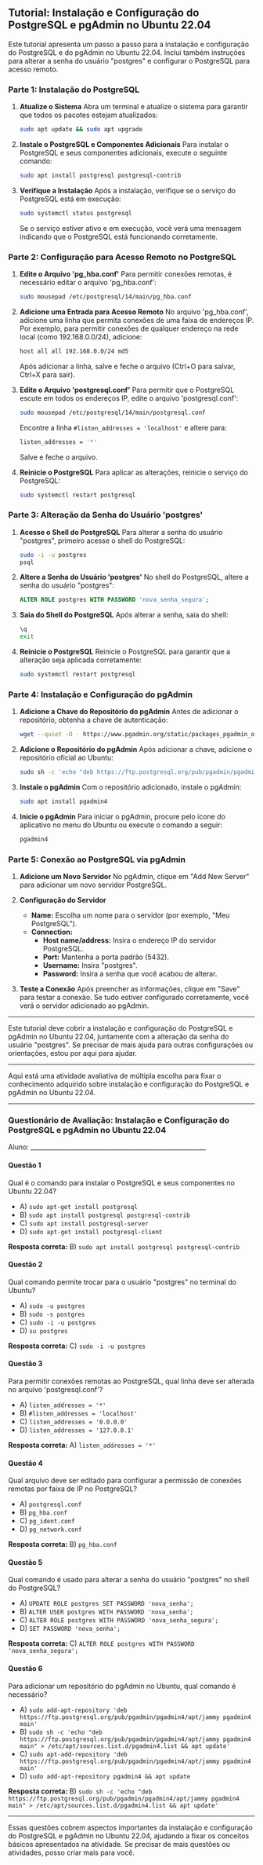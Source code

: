 ## Tutorial: Instalação e Configuração do PostgreSQL e pgAdmin no Ubuntu 22.04

Este tutorial apresenta um passo a passo para a instalação e configuração do PostgreSQL e do pgAdmin no Ubuntu 22.04. Inclui também instruções para alterar a senha do usuário "postgres" e configurar o PostgreSQL para acesso remoto.

### Parte 1: Instalação do PostgreSQL

1. **Atualize o Sistema**
   Abra um terminal e atualize o sistema para garantir que todos os pacotes estejam atualizados:
   ```bash
   sudo apt update && sudo apt upgrade
   ```

2. **Instale o PostgreSQL e Componentes Adicionais**
   Para instalar o PostgreSQL e seus componentes adicionais, execute o seguinte comando:
   ```bash
   sudo apt install postgresql postgresql-contrib
   ```

3. **Verifique a Instalação**
   Após a instalação, verifique se o serviço do PostgreSQL está em execução:
   ```bash
   sudo systemctl status postgresql
   ```

   Se o serviço estiver ativo e em execução, você verá uma mensagem indicando que o PostgreSQL está funcionando corretamente.

### Parte 2: Configuração para Acesso Remoto no PostgreSQL

1. **Edite o Arquivo 'pg_hba.conf'**
   Para permitir conexões remotas, é necessário editar o arquivo 'pg_hba.conf':
   ```bash
   sudo mousepad /etc/postgresql/14/main/pg_hba.conf
   ```

2. **Adicione uma Entrada para Acesso Remoto**
   No arquivo 'pg_hba.conf', adicione uma linha que permita conexões de uma faixa de endereços IP. Por exemplo, para permitir conexões de qualquer endereço na rede local (como 192.168.0.0/24), adicione:
   ```bash
   host all all 192.168.0.0/24 md5
   ```

   Após adicionar a linha, salve e feche o arquivo (Ctrl+O para salvar, Ctrl+X para sair).

3. **Edite o Arquivo 'postgresql.conf'**
   Para permitir que o PostgreSQL escute em todos os endereços IP, edite o arquivo 'postgresql.conf':
   ```bash
   sudo mousepad /etc/postgresql/14/main/postgresql.conf
   ```

   Encontre a linha `#listen_addresses = 'localhost'` e altere para:
   ```bash
   listen_addresses = '*'
   ```

   Salve e feche o arquivo.

4. **Reinicie o PostgreSQL**
   Para aplicar as alterações, reinicie o serviço do PostgreSQL:
   ```bash
   sudo systemctl restart postgresql
   ```

### Parte 3: Alteração da Senha do Usuário 'postgres'

1. **Acesse o Shell do PostgreSQL**
   Para alterar a senha do usuário "postgres", primeiro acesse o shell do PostgreSQL:
   ```bash
   sudo -i -u postgres
   psql
   ```

2. **Altere a Senha do Usuário 'postgres'**
   No shell do PostgreSQL, altere a senha do usuário "postgres":
   ```sql
   ALTER ROLE postgres WITH PASSWORD 'nova_senha_segura';
   ```

3. **Saia do Shell do PostgreSQL**
   Após alterar a senha, saia do shell:
   ```bash
   \q
   exit
   ```

4. **Reinicie o PostgreSQL**
   Reinicie o PostgreSQL para garantir que a alteração seja aplicada corretamente:

   ```bash
   sudo systemctl restart postgresql
   ```


### Parte 4: Instalação e Configuração do pgAdmin

1. **Adicione a Chave do Repositório do pgAdmin**
   Antes de adicionar o repositório, obtenha a chave de autenticação:
   ```bash
   wget --quiet -O - https://www.pgadmin.org/static/packages_pgadmin_org.pub | sudo apt-key add -
   ```

2. **Adicione o Repositório do pgAdmin**
   Após adicionar a chave, adicione o repositório oficial ao Ubuntu:
   ```bash
   sudo sh -c 'echo "deb https://ftp.postgresql.org/pub/pgadmin/pgadmin4/apt/jammy pgadmin4 main" > /etc/apt/sources.list.d/pgadmin4.list && apt update'
   ```

3. **Instale o pgAdmin**
   Com o repositório adicionado, instale o pgAdmin:
   ```bash
   sudo apt install pgadmin4
   ```

4. **Inicie o pgAdmin**
   Para iniciar o pgAdmin, procure pelo ícone do aplicativo no menu do Ubuntu ou execute o comando a seguir:
   ```bash
   pgadmin4
   ```


### Parte 5: Conexão ao PostgreSQL via pgAdmin

1. **Adicione um Novo Servidor**
   No pgAdmin, clique em "Add New Server" para adicionar um novo servidor PostgreSQL.

2. **Configuração do Servidor**
   - **Name:** Escolha um nome para o servidor (por exemplo, "Meu PostgreSQL").
   - **Connection:** 
     - **Host name/address:** Insira o endereço IP do servidor PostgreSQL.
     - **Port:** Mantenha a porta padrão (5432).
     - **Username:** Insira "postgres".
     - **Password:** Insira a senha que você acabou de alterar.

3. **Teste a Conexão**
   Após preencher as informações, clique em "Save" para testar a conexão. Se tudo estiver configurado corretamente, você verá o servidor adicionado ao pgAdmin.

---

Este tutorial deve cobrir a instalação e configuração do PostgreSQL e pgAdmin no Ubuntu 22.04, juntamente com a alteração da senha do usuário "postgres". Se precisar de mais ajuda para outras configurações ou orientações, estou por aqui para ajudar.

---

Aqui está uma atividade avaliativa de múltipla escolha para fixar o conhecimento adquirido sobre instalação e configuração do PostgreSQL e pgAdmin no Ubuntu 22.04. 

---

### Questionário de Avaliação: Instalação e Configuração do PostgreSQL e pgAdmin no Ubuntu 22.04

Aluno: ________________________________________________________

#### Questão 1
Qual é o comando para instalar o PostgreSQL e seus componentes no Ubuntu 22.04?
- A) `sudo apt-get install postgresql`
- B) `sudo apt install postgresql postgresql-contrib`
- C) `sudo apt install postgresql-server`
- D) `sudo apt-get install postgresql-client`

**Resposta correta:** B) `sudo apt install postgresql postgresql-contrib`

#### Questão 2
Qual comando permite trocar para o usuário "postgres" no terminal do Ubuntu?
- A) `sudo -u postgres`
- B) `sudo -s postgres`
- C) `sudo -i -u postgres`
- D) `su postgres`

**Resposta correta:** C) `sudo -i -u postgres`

#### Questão 3
Para permitir conexões remotas ao PostgreSQL, qual linha deve ser alterada no arquivo 'postgresql.conf'?
- A) `listen_addresses = '*'`
- B) `#listen_addresses = 'localhost'`
- C) `listen_addresses = '0.0.0.0'`
- D) `listen_addresses = '127.0.0.1'`

**Resposta correta:** A) `listen_addresses = '*'`

#### Questão 4
Qual arquivo deve ser editado para configurar a permissão de conexões remotas por faixa de IP no PostgreSQL?
- A) `postgresql.conf`
- B) `pg_hba.conf`
- C) `pg_ident.conf`
- D) `pg_network.conf`

**Resposta correta:** B) `pg_hba.conf`

#### Questão 5
Qual comando é usado para alterar a senha do usuário "postgres" no shell do PostgreSQL?
- A) `UPDATE ROLE postgres SET PASSWORD 'nova_senha';`
- B) `ALTER USER postgres WITH PASSWORD 'nova_senha';`
- C) `ALTER ROLE postgres WITH PASSWORD 'nova_senha_segura';`
- D) `SET PASSWORD 'nova_senha';`

**Resposta correta:** C) `ALTER ROLE postgres WITH PASSWORD 'nova_senha_segura';`

#### Questão 6
Para adicionar um repositório do pgAdmin no Ubuntu, qual comando é necessário?
- A) `sudo add-apt-repository 'deb https://ftp.postgresql.org/pub/pgadmin/pgadmin4/apt/jammy pgadmin4 main'`
- B) `sudo sh -c 'echo "deb https://ftp.postgresql.org/pub/pgadmin/pgadmin4/apt/jammy pgadmin4 main" > /etc/apt/sources.list.d/pgadmin4.list && apt update'`
- C) `sudo apt-add-repository 'deb https://ftp.postgresql.org/pub/pgadmin/pgadmin4/apt/jammy pgadmin4 main'`
- D) `sudo add-apt-repository pgadmin4 && apt update`

**Resposta correta:** B) `sudo sh -c 'echo "deb https://ftp.postgresql.org/pub/pgadmin/pgadmin4/apt/jammy pgadmin4 main" > /etc/apt/sources.list.d/pgadmin4.list && apt update'`

---

Essas questões cobrem aspectos importantes da instalação e configuração do PostgreSQL e pgAdmin no Ubuntu 22.04, ajudando a fixar os conceitos básicos apresentados na atividade. Se precisar de mais questões ou atividades, posso criar mais para você.